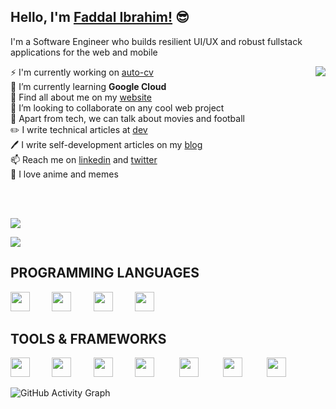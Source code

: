 ## Hello, I'm [Faddal Ibrahim!](https://blog.faddalibrahim.com) 😎 
I'm a Software Engineer who builds resilient UI/UX and robust fullstack applications for the web and mobile

<a href="https://github.com/faddalibrahim">
  <img align="right" src="https://github-readme-stats.vercel.app/api/top-langs/?username=faddalibrahim&layout=compact&theme=dracula&count_private=true&langs_count=10" />
</a>

⚡ I'm currently working on [auto-cv](https://github.com/faddalibrahim/auto-cv-frontend)  
🔭 I’m currently learning **Google Cloud**  
🌱 Find all about me on my [website](https://faddalibrahim.com)  
👯 I’m looking to collaborate on any cool web project    
💬 Apart from tech, we can talk about movies and football  
✏️ I write technical articles at [dev](https://dev.to/faddalibrahim)  
🖊️ I write self-development articles on my [blog](https://blog.faddalibrahim.com)  
📫 Reach me on [linkedin](https://www.linkedin.com/in/faddalibrahim/) and [twitter](https://twitter.com/FaddalIbrahim)   
🎉 I love anime and memes  

<br />
<br />

![](https://github-readme-streak-stats.herokuapp.com/?user=faddalibrahim&theme=dracula)

![](https://github-readme-stats.vercel.app/api?username=faddalibrahim&show_icons=true&include_all_commits=true&theme=dracula&count_private=true)

## PROGRAMMING LANGUAGES

<img src="https://skillicons.dev/icons?i=python" height="31px" />&nbsp;&nbsp;&nbsp;&nbsp;&nbsp;&nbsp;&nbsp;&nbsp;
<img src="https://skillicons.dev/icons?i=js" height="31px" />&nbsp;&nbsp;&nbsp;&nbsp;&nbsp;&nbsp;&nbsp;&nbsp;
<img src="https://skillicons.dev/icons?i=java" height="31px" />&nbsp;&nbsp;&nbsp;&nbsp;&nbsp;&nbsp;&nbsp;&nbsp;
<img src="https://skillicons.dev/icons?i=php" height="31px" />&nbsp;&nbsp;&nbsp;&nbsp;&nbsp;&nbsp;&nbsp;&nbsp;
<br/>

## TOOLS & FRAMEWORKS

<img src="https://skillicons.dev/icons?i=react" height="31px" />&nbsp;&nbsp;&nbsp;&nbsp;&nbsp;&nbsp;&nbsp;&nbsp;
<img src="https://skillicons.dev/icons?i=flutter" height="31px" />&nbsp;&nbsp;&nbsp;&nbsp;&nbsp;&nbsp;&nbsp;&nbsp;
<img src="https://skillicons.dev/icons?i=nodejs" height="31px" />&nbsp;&nbsp;&nbsp;&nbsp;&nbsp;&nbsp;&nbsp;&nbsp;
<img src="https://skillicons.dev/icons?i=git" height="31px" />&nbsp;&nbsp;&nbsp;&nbsp;&nbsp;&nbsp;&nbsp;&nbsp;&nbsp;
<img src="https://skillicons.dev/icons?i=googlecloud" height="31px" />&nbsp;&nbsp;&nbsp;&nbsp;&nbsp;&nbsp;&nbsp;&nbsp;&nbsp;
<img src="https://skillicons.dev/icons?i=laravel" height="31px" />&nbsp;&nbsp;&nbsp;&nbsp;&nbsp;&nbsp;&nbsp;&nbsp;&nbsp;
<img src="https://skillicons.dev/icons?i=mysql" height="31px" />&nbsp;&nbsp;&nbsp;&nbsp;&nbsp;&nbsp;&nbsp;&nbsp;&nbsp;





![GitHub Activity Graph](https://activity-graph.herokuapp.com/graph?username=faddalibrahim&theme=react-dark)






<!--
**faddalibrahim/faddalibrahim** is a ✨ _special_ ✨ repository because its `README.md` (this file) appears on your GitHub profile.

Here are some ideas to get you started:

- 🔭 I’m currently working on ...
- 🌱 I’m currently learning ...
- 👯 I’m looking to collaborate on ...
- 🤔 I’m looking for help with ...
- 💬 Ask me about ...
- 📫 How to reach me: ...
- 😄 Pronouns: ...
- ⚡ Fun fact: ...

**Faddal Ibrahim**
---
I build resilient UIs and robust systems for the web and mobile

I write technical articles on [dev](dev.to/faddalibrahim"dev.to/faddalibrahim")

I share my experiences and self-help tips on [my blog](blog.faddalibrahim.com"blog.faddalibrahim.com")
-->



